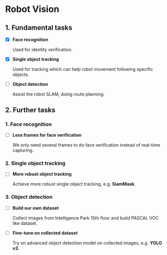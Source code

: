 # Robot Vision

## 1. Fundamental tasks

- [x] **Face recognition**

  Used for identity verification.

- [x] **Single object tracking**

  Used for tracking which can help robot movement following specific objects.

- [ ] **Object detection**

  Assist the robot SLAM, doing route planning.

  

## 2. Further tasks

### 1. Face recognition

- [ ] **Less frames for face verification**

  We only need several frames to do face verification instead of real-time capturing.

### 2. Single object tracking

- [ ] **More robust object tracking**

  Achieve more robust single object tracking, e.g. **SiamMask**.

### 3. Object detection

- [ ] **Build our own dataset**

  Collect images from Intelligence Park 15th floor and build PASCAL VOC like dataset.

- [ ] **Fine-tune on collected dataset**

  Try on advanced object detection model on collected images, e.g. **YOLO v3**.

